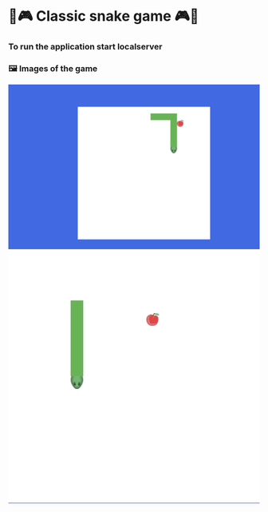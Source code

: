 # 🐍🎮 **Classic snake game** 🎮🐍

### To run the application start localserver
### 🖼️ **Images of the game** 
![](./img/readme/snake2.png)
![](./img/readme/snake.png)
